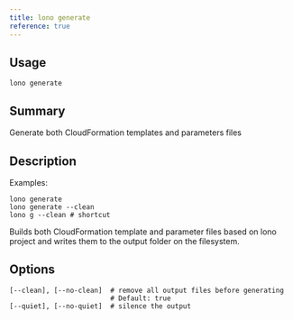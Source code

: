 ```yaml
---
title: lono generate
reference: true
---
```


## Usage

    lono generate

## Summary

Generate both CloudFormation templates and parameters files

## Description

Examples:

    lono generate
    lono generate --clean
    lono g --clean # shortcut

Builds both CloudFormation template and parameter files based on lono project and writes them to the output folder on the filesystem.


## Options

```
[--clean], [--no-clean]  # remove all output files before generating
                         # Default: true
[--quiet], [--no-quiet]  # silence the output
```

